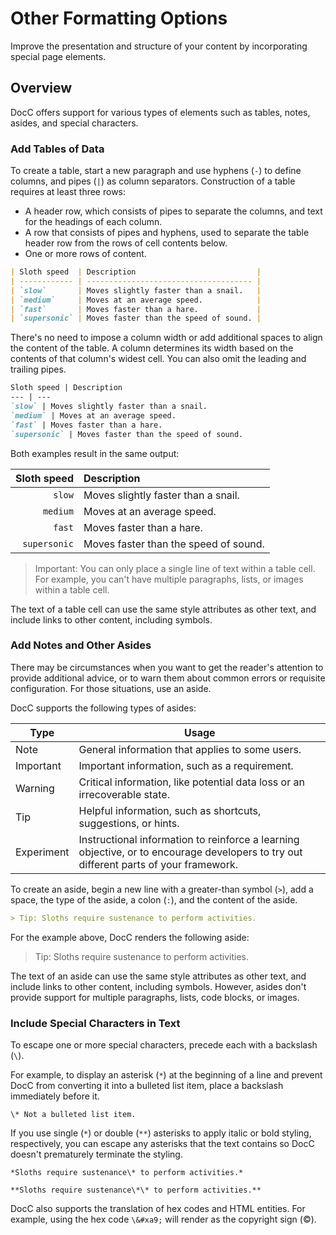 # Other Formatting Options

Improve the presentation and structure of your content by incorporating special page elements.

## Overview

DocC offers support for various types of elements such as tables, notes, asides, and special characters.

### Add Tables of Data

To create a table, start a new paragraph and use hyphens (`-`) to define 
columns, and pipes (`|`) as column separators. Construction of a table requires 
at least three rows: 

* A header row, which consists of pipes to separate the columns, and text for the headings of each column.
* A row that consists of pipes and hyphens, used to separate the table header row from the rows of cell contents below.
* One or more rows of content.

```markdown
| Sloth speed  | Description                           |
| ------------ | ------------------------------------- | 
| `slow`       | Moves slightly faster than a snail.   |
| `medium`     | Moves at an average speed.            |
| `fast`       | Moves faster than a hare.             |
| `supersonic` | Moves faster than the speed of sound. |
```
There's no need to impose a column width or add additional spaces to align the content of the table. A column determines its width 
based on the contents of that column's widest cell. You can also omit the leading 
and trailing pipes.

```markdown
Sloth speed | Description
--- | ---
`slow` | Moves slightly faster than a snail.
`medium` | Moves at an average speed.
`fast` | Moves faster than a hare.
`supersonic` | Moves faster than the speed of sound.
```

Both examples result in the same output:

| Sloth speed | Description |
| ---: | :--- |
| `slow` | Moves slightly faster than a snail. |
| `medium` | Moves at an average speed. |
| `fast` | Moves faster than a hare. |
| `supersonic` | Moves faster than the speed of sound. |

> Important: You can only place a single line of text within a table cell. For example, you can't have multiple paragraphs, lists, or images within a table cell.

The text of a table cell can use the same style attributes as other text, and 
include links to other content, including symbols. 

### Add Notes and Other Asides

There may be circumstances when you want to get the reader's attention to 
provide additional advice, or to warn them about common errors or requisite 
configuration. For those situations, use an aside. 

DocC supports the following types of asides:

| Type | Usage |
| ----- | ------ |
| Note | General information that applies to some users. |
| Important | Important information, such as a requirement. |
| Warning | Critical information, like potential data loss or an irrecoverable state. |
| Tip | Helpful information, such as shortcuts, suggestions, or hints. |
| Experiment | Instructional information to reinforce a learning objective, or to encourage developers to try out different parts of your framework. |

To create an aside, begin a new line with a greater-than symbol (`>`), add a space, 
the type of the aside, a colon (`:`), and the content of the aside.

```markdown
> Tip: Sloths require sustenance to perform activities.
```

For the example above, DocC renders the following aside:

> Tip: Sloths require sustenance to perform activities.

The text of an aside can use the same style attributes as other text, and 
include links to other content, including symbols. However, asides don't provide support for multiple paragraphs, lists, code blocks, or images.

### Include Special Characters in Text

To escape one or more special characters, precede each with a backslash 
(`\`). 

For example, to display an asterisk (`*`) at the beginning of a line and prevent 
DocC from converting it into a bulleted list item, place a backslash immediately before it.

```
\* Not a bulleted list item.
```

If you use single (`*`) or double (`**`) asterisks to apply italic or bold 
styling, respectively, you can escape any asterisks that the text contains so 
DocC doesn't prematurely terminate the styling. 

```
*Sloths require sustenance\* to perform activities.*

**Sloths require sustenance\*\* to perform activities.**
```

DocC also supports the translation of hex codes and HTML entities. For example, using the hex code `\&#xa9;`
will render as the copyright sign (&#xa9;).

<!-- Copyright (c) 2023 Apple Inc and the Swift Project authors. All Rights Reserved. -->
